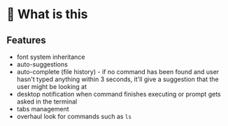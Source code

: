 # 🦜 What is this

## Features

- font system inheritance
- auto-suggestions
- auto-complete (file history) - if no command has been found and user hasn't typed anything within 3 seconds, it'll give a suggestion that the user might be looking at
- desktop notification when command finishes executing or prompt gets asked in the terminal
- tabs management
- overhaul look for commands such as `ls`
